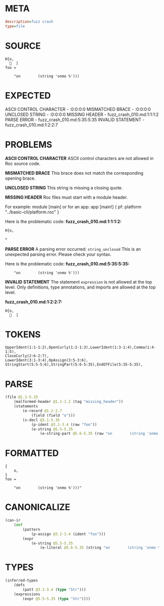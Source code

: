# META
~~~ini
description=fuzz crash
type=file
~~~
# SOURCE
~~~roc
H{o,
    ]
foo =

    "on        (string 'onmo %')))
~~~
# EXPECTED
ASCII CONTROL CHARACTER - :0:0:0:0
MISMATCHED BRACE - :0:0:0:0
UNCLOSED STRING - :0:0:0:0
MISSING HEADER - fuzz_crash_010.md:1:1:1:2
PARSE ERROR - fuzz_crash_010.md:5:35:5:35
INVALID STATEMENT - fuzz_crash_010.md:1:2:2:7
# PROBLEMS
**ASCII CONTROL CHARACTER**
ASCII control characters are not allowed in Roc source code.

**MISMATCHED BRACE**
This brace does not match the corresponding opening brace.

**UNCLOSED STRING**
This string is missing a closing quote.

**MISSING HEADER**
Roc files must start with a module header.

For example:
        module [main]
or for an app:
        app [main!] { pf: platform "../basic-cli/platform.roc" }

Here is the problematic code:
**fuzz_crash_010.md:1:1:1:2:**
```roc
H{o,
```
^


**PARSE ERROR**
A parsing error occurred: `string_unclosed`
This is an unexpected parsing error. Please check your syntax.

Here is the problematic code:
**fuzz_crash_010.md:5:35:5:35:**
```roc
    "on        (string 'onmo %')))
```
                                  


**INVALID STATEMENT**
The statement `expression` is not allowed at the top level.
Only definitions, type annotations, and imports are allowed at the top level.

**fuzz_crash_010.md:1:2:2:7:**
```roc
H{o,
    ]
```


# TOKENS
~~~zig
UpperIdent(1:1-1:2),OpenCurly(1:2-1:3),LowerIdent(1:3-1:4),Comma(1:4-1:5),
CloseCurly(2:6-2:7),
LowerIdent(3:1-3:4),OpAssign(3:5-3:6),
StringStart(5:5-5:6),StringPart(5:6-5:35),EndOfFile(5:35-5:35),
~~~
# PARSE
~~~clojure
(file @1.1-5.35
	(malformed-header @1.1-1.2 (tag "missing_header"))
	(statements
		(e-record @1.2-2.7
			(field (field "o")))
		(s-decl @3.1-5.35
			(p-ident @3.1-3.4 (raw "foo"))
			(e-string @5.5-5.35
				(e-string-part @5.6-5.35 (raw "on        (string 'onmo %')))"))))))
~~~
# FORMATTED
~~~roc
{
	o,
}
foo = 

	"on        (string 'onmo %')))"
~~~
# CANONICALIZE
~~~clojure
(can-ir
	(def
		(pattern
			(p-assign @3.1-3.4 (ident "foo")))
		(expr
			(e-string @5.5-5.35
				(e-literal @5.6-5.35 (string "on        (string 'onmo %')))"))))))
~~~
# TYPES
~~~clojure
(inferred-types
	(defs
		(patt @3.1-3.4 (type "Str")))
	(expressions
		(expr @5.5-5.35 (type "Str"))))
~~~
